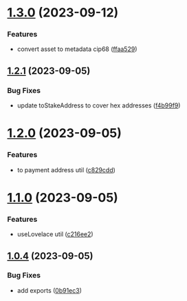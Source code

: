 # [1.3.0](https://github.com/MutantNFTs/cardano-utils/compare/v1.2.1...v1.3.0) (2023-09-12)


### Features

* convert asset to metadata cip68 ([ffaa529](https://github.com/MutantNFTs/cardano-utils/commit/ffaa529cb2dc58806061d8ae56e91d15631027e7))

## [1.2.1](https://github.com/MutantNFTs/cardano-utils/compare/v1.2.0...v1.2.1) (2023-09-05)


### Bug Fixes

* update toStakeAddress to cover hex addresses ([f4b99f9](https://github.com/MutantNFTs/cardano-utils/commit/f4b99f9fac34fbb037670e170fed4d7ba2ded608))

# [1.2.0](https://github.com/MutantNFTs/cardano-utils/compare/v1.1.0...v1.2.0) (2023-09-05)


### Features

* to payment address util ([c829cdd](https://github.com/MutantNFTs/cardano-utils/commit/c829cdd19a8c13a9905cf42c82a224d7f99e545d))

# [1.1.0](https://github.com/MutantNFTs/cardano-utils/compare/v1.0.4...v1.1.0) (2023-09-05)


### Features

* useLovelace util ([c216ee2](https://github.com/MutantNFTs/cardano-utils/commit/c216ee28ea2d2d09a5b815e5da96048e8ab2ce56))

## [1.0.4](https://github.com/MutantNFTs/cardano-utils/compare/v1.0.3...v1.0.4) (2023-09-05)


### Bug Fixes

* add exports ([0b91ec3](https://github.com/MutantNFTs/cardano-utils/commit/0b91ec3d3c5a54788de5e3de2c532e71d4b2259f))
